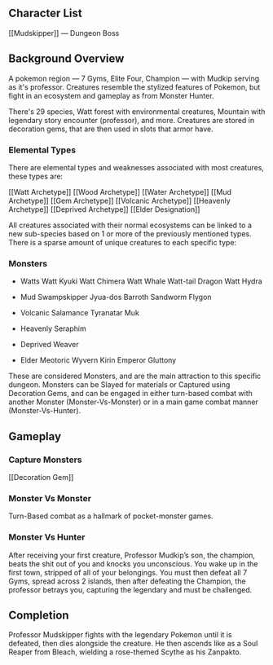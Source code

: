 ## Character List

[[Mudskipper]] — Dungeon Boss

## Background Overview

A pokemon region — 7 Gyms, Elite Four, Champion — with Mudkip serving as it's professor. Creatures resemble the stylized features of Pokemon, but fight in an ecosystem and gameplay as from Monster Hunter.

There's 29 species, Watt forest with environmental creatures, Mountain with legendary story encounter (professor), and more. Creatures are stored in decoration gems, that are then used in slots that armor have.

### Elemental Types
There are elemental types and weaknesses associated with most creatures, these types are:

[[Watt Archetype]]
[[Wood Archetype]]
[[Water Archetype]]
[[Mud Archetype]]
[[Gem Archetype]]
[[Volcanic Archetype]]
[[Heavenly Archetype]]
[[Deprived Archetype]]
[[Elder Designation]]

All creatures associated with their normal ecosystems can be linked to a new sub-species based on 1 or more of the previously mentioned types. There is a sparse amount of unique creatures to each specific type:

### Monsters
- Watts
    Watt Kyuki
    Watt Chimera
    Watt Whale
    Watt-tail Dragon
    Watt Hydra

- Mud
    Swampskipper
    Jyua-dos
    Barroth
    Sandworm
    Flygon

- Volcanic
    Salamance
    Tyranatar
    Muk

- Heavenly
    Seraphim

- Deprived
    Weaver

- Elder
	Meotoric Wyvern
	Kirin
	Emperor
	Gluttony

These are considered Monsters, and are the main attraction to this specific dungeon. Monsters can be Slayed for materials or Captured using Decoration Gems, and can be engaged in either turn-based combat with another Monster (Monster-Vs-Monster) or in a main game combat manner (Monster-Vs-Hunter).

## Gameplay

### Capture Monsters

[[Decoration Gem]]

### Monster Vs Monster

Turn-Based combat as a hallmark of pocket-monster games.

### Monster Vs Hunter

After receiving your first creature, Professor Mudkip’s son, the champion, beats the shit out of you and knocks you unconscious. You wake up in the first town, stripped of all of your belongings. You must then defeat all 7 Gyms, spread across 2 islands, then after defeating the Champion, the professor betrays you, capturing the legendary and must be challenged.

## Completion

Professor Mudskipper fights with the legendary Pokemon until it is defeated, then dies alongside the creature. He then ascends like as a Soul Reaper from Bleach, wielding a rose-themed Scythe as his Zanpakto.